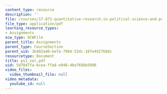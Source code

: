 ```yaml
---
content_type: resource
description: ''
file: /courses/17-872-quantitative-research-in-political-science-and-public-policy-spring-2004/5d7047fa6ceaffa8e94846e769bb5996_ps1_sol.pdf
file_type: application/pdf
learning_resource_types:
- Assignments
ocw_type: OCWFile
parent_title: Assignments
parent_type: CourseSection
parent_uid: 3b402a40-befa-7984-53dc-16fe492768dc
resourcetype: Document
title: ps1_sol.pdf
uid: 5d7047fa-6cea-ffa8-e948-46e769bb5996
video_files:
  video_thumbnail_file: null
video_metadata:
  youtube_id: null
---
```

